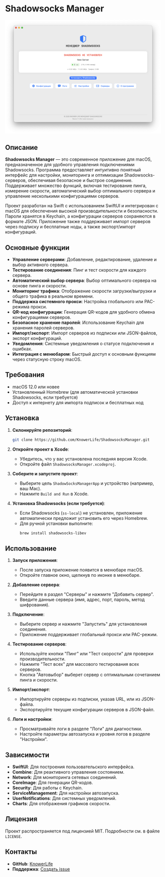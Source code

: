 # Shadowsocks Manager

![Shadowsocks Manager](https://raw.githubusercontent.com/KnowerLife/shadowsocksmanager/main/shadowsocksmanager.png)

## Описание

**Shadowsocks Manager** — это современное приложение для macOS, предназначенное для удобного управления подключениями Shadowsocks. Программа предоставляет интуитивно понятный интерфейс для настройки, мониторинга и оптимизации Shadowsocks-серверов, обеспечивая безопасное и быстрое соединение. Поддерживает множество функций, включая тестирование пинга, измерение скорости, автоматический выбор оптимального сервера и управление несколькими конфигурациями серверов.

Проект разработан на Swift с использованием SwiftUI и интегрирован с macOS для обеспечения высокой производительности и безопасности. Пароли хранятся в Keychain, а конфигурации серверов сохраняются в формате JSON. Приложение также поддерживает импорт серверов через подписку и бесплатные ноды, а также экспорт/импорт конфигураций.

## Основные функции

- **Управление серверами**: Добавление, редактирование, удаление и выбор активного сервера.
- **Тестирование соединения**: Пинг и тест скорости для каждого сервера.
- **Автоматический выбор сервера**: Выбор оптимального сервера на основе пинга и скорости.
- **Мониторинг трафика**: Отображение скорости загрузки/выгрузки и общего трафика в реальном времени.
- **Поддержка системного прокси**: Настройка глобального или PAC-режима прокси.
- **QR-код конфигурации**: Генерация QR-кодов для удобного обмена конфигурациями серверов.
- **Безопасное хранение паролей**: Использование Keychain для хранения паролей серверов.
- **Импорт/экспорт**: Импорт серверов из подписки или JSON-файлов, экспорт конфигураций.
- **Уведомления**: Системные уведомления о статусе подключения и ошибках.
- **Интеграция с менюбаром**: Быстрый доступ к основным функциям через статусную строку macOS.

## Требования

- macOS 12.0 или новее
- Установленный Homebrew (для автоматической установки Shadowsocks, если требуется)
- Доступ к интернету для импорта подписок и бесплатных нод

## Установка

1. **Склонируйте репозиторий**:
   ```bash
   git clone https://github.com/KnowerLife/ShadowsocksManager.git
   ```

2. **Откройте проект в Xcode**:
   - Убедитесь, что у вас установлена последняя версия Xcode.
   - Откройте файл `ShadowsocksManager.xcodeproj`.

3. **Соберите и запустите проект**:
   - Выберите цель `ShadowSocksManagerApp` и устройство (например, ваш Mac).
   - Нажмите `Build and Run` в Xcode.

4. **Установка Shadowsocks (если требуется)**:
   - Если Shadowsocks (`ss-local`) не установлен, приложение автоматически предложит установить его через Homebrew.
   - Для ручной установки выполните:
     ```bash
     brew install shadowsocks-libev
     ```

## Использование

1. **Запуск приложения**:
   - После запуска приложение появится в менюбаре macOS.
   - Откройте главное окно, щелкнув по иконке в менюбаре.

2. **Добавление сервера**:
   - Перейдите в раздел "Серверы" и нажмите "Добавить сервер".
   - Введите данные сервера (имя, адрес, порт, пароль, метод шифрования).

3. **Подключение**:
   - Выберите сервер и нажмите "Запустить" для установления соединения.
   - Приложение поддерживает глобальный прокси или PAC-режим.

4. **Тестирование серверов**:
   - Используйте кнопки "Пинг" или "Тест скорости" для проверки производительности.
   - Нажмите "Тест всех" для массового тестирования всех серверов.
   - Кнопка "Автовыбор" выберет сервер с оптимальным сочетанием пинга и скорости.

5. **Импорт/экспорт**:
   - Импортируйте серверы из подписки, указав URL, или из JSON-файла.
   - Экспортируйте текущие конфигурации серверов в JSON-файл.

6. **Логи и настройки**:
   - Просматривайте логи в разделе "Логи" для диагностики.
   - Настройте параметры автозапуска и уровня логов в разделе "Настройки".

## Зависимости

- **SwiftUI**: Для построения пользовательского интерфейса.
- **Combine**: Для реактивного управления состоянием.
- **Network**: Для мониторинга сетевых соединений.
- **CoreImage**: Для генерации QR-кодов.
- **Security**: Для работы с Keychain.
- **ServiceManagement**: Для настройки автозапуска.
- **UserNotifications**: Для системных уведомлений.
- **Charts**: Для отображения графиков скорости.

## Лицензия

Проект распространяется под лицензией MIT. Подробности см. в файле `LICENSE`.

## Контакты

- **GitHub**: [KnowerLife](https://github.com/KnowerLife)
- **Поддержка**: [Создать issue](https://github.com/KnowerLife/shadowsocksmanager/issues)

